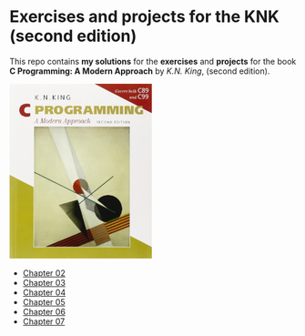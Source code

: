 # Exercises and projects for the KNK (second edition)
This repo contains **my solutions** for the **exercises** and **projects** for the book **C Programming: A Modern Approach** by *K.N. King*, (second edition).

<img alt= "Book cover" src="cover.jpg" width="250px">

* [Chapter 02](ch02)
* [Chapter 03](ch03)
* [Chapter 04](ch04)
* [Chapter 05](ch05)
* [Chapter 06](ch06)
* [Chapter 07](ch07)
